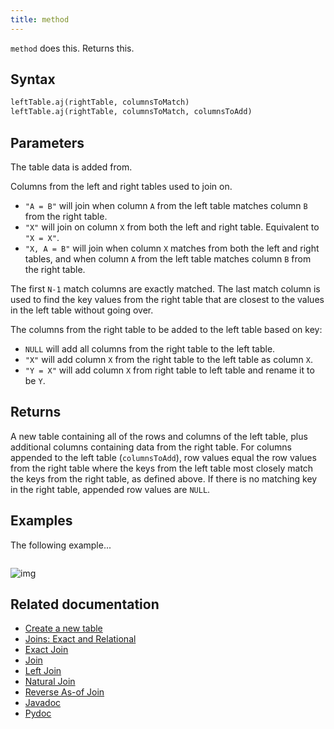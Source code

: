 ```yaml
---
title: method
---
```


`method` does this. Returns this.

## Syntax

<!-- all the primary options -->

```python skip-test
leftTable.aj(rightTable, columnsToMatch)
leftTable.aj(rightTable, columnsToMatch, columnsToAdd)
```

## Parameters

<ParamTable>
<Param name="rightTable" type="Table">

The table data is added from.

</Param>
<Param name="columnsToMatch" type="String">

<!-- ... for multiple types, e.g., String... -->
<!-- [] for an array of values, e.g., String[] -->

Columns from the left and right tables used to join on.

- `"A = B"` will join when column `A` from the left table matches column `B` from the right table.
- `"X"` will join on column `X` from both the left and right table. Equivalent to `"X = X"`.
- `"X, A = B"` will join when column `X` matches from both the left and right tables, and when column `A` from the left table matches column `B` from the right table.

The first `N-1` match columns are exactly matched. The last match column is used to find the key values from the right table that are closest to the values in the left table without going over.

</Param>
<Param name="columnsToAdd" type="String" optional>

<!-- note optional marker above -->

The columns from the right table to be added to the left table based on key:

- `NULL` will add all columns from the right table to the left table.
- `"X"` will add column `X` from the right table to the left table as column `X`.
- `"Y = X"` will add column `X` from right table to left table and rename it to be `Y`.

</Param>
</ParamTable>

## Returns

A new table containing all of the rows and columns of the left table, plus additional columns containing data from the right table. For columns appended to the left table (`columnsToAdd`), row values equal the row values from the right table where the keys from the left table most closely match the keys from the right table, as defined above. If there is no matching key in the right table, appended row values are `NULL`.

## Examples

<!-- Examples must be self-contained, using newTable or emptyTable. In other words, users do not have to do any special steps for them to run.

One example per syntax option.

Use the variables `source` and `result` for table names. Use camelCase when applicable.
 -->

The following example...

```python skip-test
```

<!-- example of an image path -->

![img](../../../assets/reference/join/aj4.png)

## Related documentation

<!-- include related how-tos, concept guides, reference articles, and Javadoc / Pydoc (in that order) -->

- [Create a new table](../../../how-to-guides/new-and-empty-table.md#new_table)
- [Joins: Exact and Relational](../how-to-guides/joins-exact-relational.md)
- [Exact Join](./exact-join.md)
- [Join](./join.md)
- [Left Join](./left-join.md)
- [Natural Join](./natural-join.md)
- [Reverse As-of Join](./raj.md)
- [Javadoc](/core/javadoc/)
- [Pydoc](/core/pydoc/)
